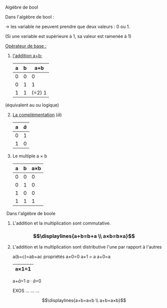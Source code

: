 Algèbre de bool

Dans l'algèbre de bool :

-> les variable ne peuvent prendre que deux valeurs : 0 ou 1.

(Si une variable est supèrieure à 1, sa valeur est ramenée à 1)

<u>Opérateur de base :</u>

1) <u>l'addition a+b:</u>
   
   | a   | b   | a+b    |
   | --- | --- | ------ |
   | 0   | 0   | 0      |
   | 0   | 1   | 1      |
   | 1   | 1   | (=2) 1 |

(équivalent au ou logique)
   
   
2) <u>La complémentation</u> ($\bar{a}$)
   
   | a   | $\bar{a}$   |
   | --- | --- |
   | 0   | 1   |
   | 1   | 0   |

3) Le multiple a × b
   
   | a   | b   | a×b |
   | --- | --- | --- |
   | 0   | 0   | 0   |
   | 0   | 1   | 0   |
   | 1   | 0   | 0   |
   | 1   | 1   | 1   |
‎‎ 
Dans l'algèbre de boole

1) L'addition et la multiplication sont commutative.
### $$\displaylines{a+b=b+a \\ a×b=b×a}$$
   
2) L'addition et la multiplication sont distributive l'une par rapport à l'autres
   
   a(b+c)=ab+ac
   propriétés
   a×0=0
   a×1 = a
   a+0=a
   
   | a×1=1 | 
   | ----- |
   
   a+$\bar{a}$=1
   $a⋅\bar{a}$=0
   
   EXOS
   … 
   … 
   …

$$\displaylines{a+b=a×b \\ a+b=a×b}$$

